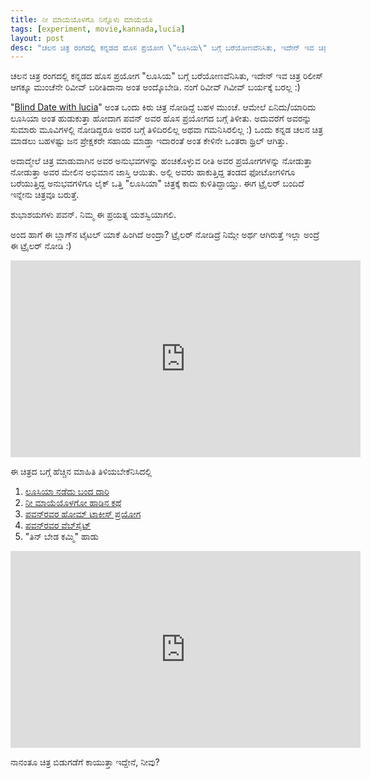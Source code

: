 ```yaml
---
title: ನೀ ಮಾಯೆಯೊಳಗೊ ನಿನ್ನೊಳು ಮಾಯೆಯೊ
tags: [experiment, movie,kannada,lucia]
layout: post
desc: "ಚಲನ ಚಿತ್ರ ರಂಗದಲ್ಲಿ ಕನ್ನಡದ ಹೊಸ ಪ್ರಯೋಗ \"ಲೂಸಿಯ\" ಬಗ್ಗೆ ಬರೆಯೋಣವೆನಿಸಿತು, ಇದೇನ್ ಇವ ಚಿತ್ರ ರಿಲೀಸ್ ಆಗಕ್ಕೂ ಮುಂಚೆನೇ ರಿವೀವ್ ಬರೀತಿದಾನಾ ಅಂತ ಅಂದ್ಕೊಬೇಡಿ. ನಂಗೆ ರಿವೀವ್ ಗಿವೀವ್ ಬರ್ಯಕ್ಕೆ ಬರಲ್ಲ :)"
---
```

ಚಲನ ಚಿತ್ರ ರಂಗದಲ್ಲಿ ಕನ್ನಡದ ಹೊಸ ಪ್ರಯೋಗ "ಲೂಸಿಯ" ಬಗ್ಗೆ ಬರೆಯೋಣವೆನಿಸಿತು, ಇದೇನ್ ಇವ ಚಿತ್ರ ರಿಲೀಸ್ ಆಗಕ್ಕೂ ಮುಂಚೆನೇ ರಿವೀವ್ ಬರೀತಿದಾನಾ ಅಂತ ಅಂದ್ಕೊಬೇಡಿ. ನಂಗೆ ರಿವೀವ್ ಗಿವೀವ್ ಬರ್ಯಕ್ಕೆ ಬರಲ್ಲ :) 

"[Blind Date with lucia](https://www.youtube.com/watch?v=aO--XLEQzr8)" ಅಂತ ಒಂದು ಕಿರು ಚಿತ್ರ ನೋಡಿದ್ದೆ ಬಹಳ ಮುಂಚೆ. ಆಮೇಲೆ ಏನಿದು/ಯಾರಿದು ಲೂಸಿಯಾ ಅಂತ ಹುಡುಕುತ್ತಾ ಹೋದಾಗ ಪವನ್ ಅವರ ಹೊಸ ಪ್ರಯೋಗದ ಬಗ್ಗೆ ತಿಳೀತು. ಅದುವರೆಗೆ ಅವರನ್ನು ಸುಮಾರು ಮೂವಿಗಳಲ್ಲಿ ನೋಡಿದ್ದರೂ ಅವರ ಬಗ್ಗೆ ತಿಳಿದಿರಲಿಲ್ಲ ಅಥವಾ ಗಮನಿಸಿರಲಿಲ್ಲ :) ಒಂದು ಕನ್ನಡ ಚಲನ ಚಿತ್ರ ಮಾಡಲು ಬಹಳಷ್ಟು ಜನ ಪ್ರೇಕ್ಷಕರೇ ಸಹಾಯ ಮಾಡ್ತಾ ಇದಾರಂತೆ ಅಂತ ಕೇಳಿನೇ ಒಂತರಾ ಥ್ರಿಲ್ ಆಗಿತ್ತು. 

ಅದಾದ್ಮೇಲೆ ಚಿತ್ರ ಮಾಡುವಾಗಿನ ಅವರ ಅನುಭವಗಳನ್ನು ಹಂಚಿಕೊಳ್ಳುವ ರೀತಿ ಅವರ ಪ್ರಯೋಗಗಳನ್ನು ನೋಡುತ್ತಾ ನೋಡುತ್ತಾ ಅವರ ಮೇಲಿನ ಅಭಿಮಾನ ಜಾಸ್ತಿ ಆಯಿತು. ಅಲ್ಲಿ ಅವರು ಹಾಕುತ್ತಿದ್ದ ತಂಡದ ಫೋಟೋಗಳಿಗೂ ಬರೆಯುತ್ತಿದ್ದ ಅನುಭವಗಳಿಗೂ ಲೈಕ್ ಒತ್ತಿ "ಲೂಸಿಯಾ" ಚಿತ್ರಕ್ಕೆ ಕಾದು ಕುಳಿತಿದ್ದಾಯ್ತು. ಈಗ ಟ್ರೈಲರ್ ಬಂದಿದೆ ಇನ್ನೇನು ಚಿತ್ರವೂ ಬರುತ್ತೆ. 

ಶುಭಾಶಯಗಳು ಪವನ್. ನಿಮ್ಮ ಈ ಪ್ರಯತ್ನ ಯಶಸ್ವಿಯಾಗಲಿ.

ಅಂದ ಹಾಗೆ ಈ ಬ್ಲಾಗ್&zwj;ನ ಟೈಟಲ್ ಯಾಕೆ ಹಿಂಗಿದೆ ಅಂದ್ರಾ? ಟ್ರೈಲರ್ ನೋಡಿದ್ರೆ ನಿಮ್ಗೇ ಅರ್ಥ ಆಗಿರುತ್ತೆ ಇಲ್ಲಾ ಅಂದ್ರೆ ಈ ಟ್ರೈಲರ್ ನೋಡಿ :) 

<iframe width="560" height="315" src="http://www.youtube.com/embed/pgIL2H-OdcA?rel=0" frameborder="0" allowfullscreen></iframe>

<div class="sep"></div>

ಈ ಚಿತ್ರದ ಬಗ್ಗೆ ಹೆಚ್ಚಿನ ಮಾಹಿತಿ ತಿಳಿಯಬೇಕೆನಿಸಿದಲ್ಲಿ

1. [ಲೂಸಿಯಾ ನಡೆದು ಬಂದ ದಾರಿ](http://www.hometalkies.com/lucia/12-2/)
2. [ನೀ ಮಾಯೆಯೊಳಗೋ ಹಾಡಿನ ಕಥೆ](http://www.hometalkies.com/lucia/2013/02/kanakadasa-and-lucia/)
3. [ಪವನ್&zwj;ರವರ ಹೋಮ್ ಟಾಕೀಸ್ ಪ್ರಯೋಗ](http://www.hometalkies.com/)
4. [ಪವನ್&zwj;ರವರ ವೆಬ್&zwj;ಸೈಟ್](http://pawantheactor.com/)
3. "ತಿನ್ ಬೇಡ ಕಮ್ಮಿ" ಹಾಡು

<iframe width="560" height="315" src="http://www.youtube.com/embed/dxuw0b1r3bI?rel=0" frameborder="0" allowfullscreen></iframe>


<div class="sep"></div>

ನಾನಂತೂ ಚಿತ್ರ ಬಿಡುಗಡೆಗೆ ಕಾಯುತ್ತಾ ಇದ್ದೇನೆ, ನೀವು? 
